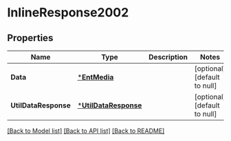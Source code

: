 # InlineResponse2002

## Properties
Name | Type | Description | Notes
------------ | ------------- | ------------- | -------------
**Data** | [***EntMedia**](ent.Media.md) |  | [optional] [default to null]
**UtilDataResponse** | [***UtilDataResponse**](util.DataResponse.md) |  | [optional] [default to null]

[[Back to Model list]](../README.md#documentation-for-models) [[Back to API list]](../README.md#documentation-for-api-endpoints) [[Back to README]](../README.md)


